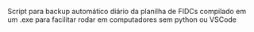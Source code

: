 Script para backup automático diário da planilha de FIDCs compilado em um .exe para facilitar rodar em computadores sem python ou VSCode
